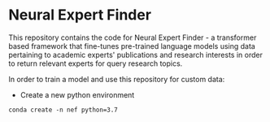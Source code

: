 # Neural Expert Finder
This repository contains the code for Neural Expert Finder - a transformer based framework that fine-tunes pre-trained language models using data pertaining to academic experts' publications and research interests in order to return relevant experts for query research topics. 

In order to train a model and use this repository for custom data:
- Create a new python environment
```
conda create -n nef python=3.7
```
